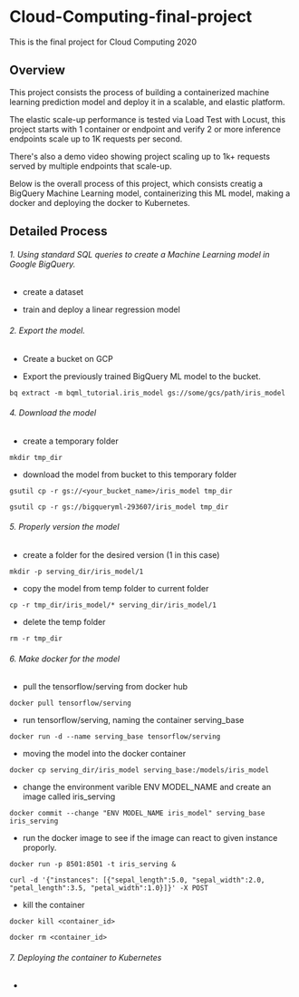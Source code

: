 # Cloud-Computing-final-project
This is the final project for Cloud Computing 2020
## Overview
This project consists the process of building a containerized machine learning prediction model and deploy it in a scalable, and elastic platform.

The elastic scale-up performance is tested via Load Test with Locust, this project starts with 1 container or endpoint and verify 2 or more inference endpoints scale
up to 1K requests per second.

There's also a demo video showing project scaling up to 1k+ requests served by multiple endpoints that scale-up. 

Below is the overall process of this project, which consists creatig a BigQuery Machine Learning model, containerizing this ML model, making a docker and deploying the docker to Kubernetes. 


## Detailed Process

###### 1. Using standard SQL queries to create a Machine Learning model in Google BigQuery.

- create a dataset 

- train and deploy a linear regression model
  
  
  
###### 2. Export the model.

- Create a bucket on GCP

- Export the previously trained BigQuery ML model to the bucket. 
```
bq extract -m bqml_tutorial.iris_model gs://some/gcs/path/iris_model
```



###### 4. Download the model

- create a temporary folder
```
mkdir tmp_dir
```

- download the model from bucket to this temporary folder
```
gsutil cp -r gs://<your_bucket_name>/iris_model tmp_dir

gsutil cp -r gs://bigqueryml-293607/iris_model tmp_dir
```



###### 5. Properly version the model

- create a folder for the desired version (1 in this case)
```
mkdir -p serving_dir/iris_model/1
```

- copy the model from temp folder to current folder 
```
cp -r tmp_dir/iris_model/* serving_dir/iris_model/1
```

- delete the temp folder
```
rm -r tmp_dir
```
  
###### 6. Make docker for the model

- pull the tensorflow/serving from docker hub
```
docker pull tensorflow/serving
```

- run tensorflow/serving, naming the container serving_base
```
docker run -d --name serving_base tensorflow/serving
```

- moving the model into the docker container
```
docker cp serving_dir/iris_model serving_base:/models/iris_model
```
- change the environment varible ENV MODEL_NAME and create an image called iris_serving
```
docker commit --change "ENV MODEL_NAME iris_model" serving_base iris_serving
```
- run the docker image to see if the image can react to given instance proporly.
```
docker run -p 8501:8501 -t iris_serving &

curl -d '{"instances": [{"sepal_length":5.0, "sepal_width":2.0, "petal_length":3.5, "petal_width":1.0}]}' -X POST
```
- kill the container
```
docker kill <container_id>

docker rm <container_id>
```
  
  
  
###### 7. Deploying the container to Kubernetes

-
